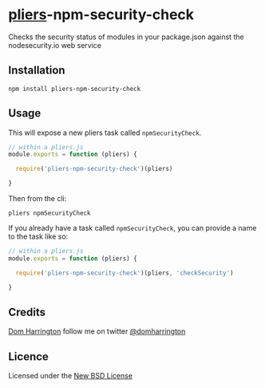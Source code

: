 # [pliers](https://pliersjs.github.io/)-npm-security-check

Checks the security status of modules in your package.json against the nodesecurity.io web service

## Installation

```
npm install pliers-npm-security-check
```

## Usage

This will expose a new pliers task called `npmSecurityCheck`.

```js
// within a pliers.js
module.exports = function (pliers) {

  require('pliers-npm-security-check')(pliers)

}
```

Then from the cli:

```
pliers npmSecurityCheck
```

If you already have a task called `npmSecurityCheck`, you can provide a name to the task like so:


```js
// within a pliers.js
module.exports = function (pliers) {

  require('pliers-npm-security-check')(pliers, 'checkSecurity')

}
```


## Credits
[Dom Harrington](https://github.com/domharrington/) follow me on twitter [@domharrington](http://twitter.com/domharrington)

## Licence
Licensed under the [New BSD License](http://opensource.org/licenses/bsd-license.php)
